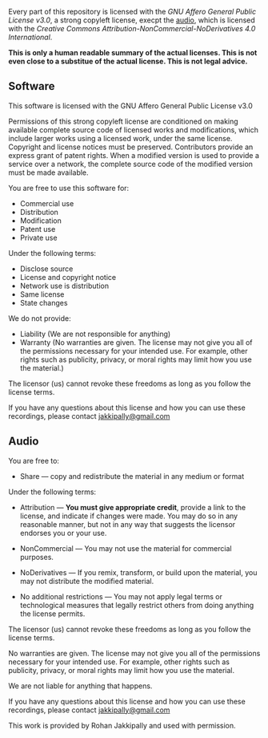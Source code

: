 Every part of this repository is licensed with the *GNU Affero General Public License v3.0*, a strong copyleft license, execpt the [audio](https://github.com/bhagavdgita/bhagavdgita.github.io/tree/main/audio), which is licensed with the *Creative Commons Attribution-NonCommercial-NoDerivatives 4.0 International*.

**This is only a human readable summary of the actual licenses. This is not even close to a substitue of the actual license. This is not legal advice.**

## Software
This software is licensed with the GNU Affero General Public License v3.0

Permissions of this strong copyleft license are conditioned on making available complete source code of licensed works and modifications, which include larger works using a licensed work, under the same license. Copyright and license notices must be preserved. Contributors provide an express grant of patent rights. When a modified version is used to provide a service over a network, the complete source code of the modified version must be made available.

You are free to use this software for:
 - Commercial use
 - Distribution
 - Modification
 - Patent use
 - Private use

Under the following terms:
 - Disclose source
 - License and copyright notice
 - Network use is distribution
 - Same license
 - State changes

We do not provide:
 - Liability (We are not responsible for anything)
 - Warranty (No warranties are given. The license may not give you all of the permissions necessary for your intended use. For example, other rights such as publicity, privacy, or moral rights may limit how you use the material.)

The licensor (us) cannot revoke these freedoms as long as you follow the license terms.

If you have any questions about this license and how you can use these recordings, please contact jakkipally@gmail.com


## Audio

You are free to:

 - Share — copy and redistribute the material in any medium or format

Under the following terms:

 - Attribution — **You must give appropriate credit**, provide a link to the license, and indicate if changes were made. You may do so in any reasonable manner, but not in any way that suggests the licensor endorses you or your use.

 - NonCommercial — You may not use the material for commercial purposes.
 
 - NoDerivatives — If you remix, transform, or build upon the material, you may not distribute the modified material.

 - No additional restrictions — You may not apply legal terms or technological measures that legally restrict others from doing anything the license permits.

The licensor (us) cannot revoke these freedoms as long as you follow the license terms.

No warranties are given. The license may not give you all of the permissions necessary for your intended use. For example, other rights such as publicity, privacy, or moral rights may limit how you use the material.

We are not liable for anything that happens.

If you have any questions about this license and how you can use these recordings, please contact jakkipally@gmail.com


This work is provided by Rohan Jakkipally and used with permission.
